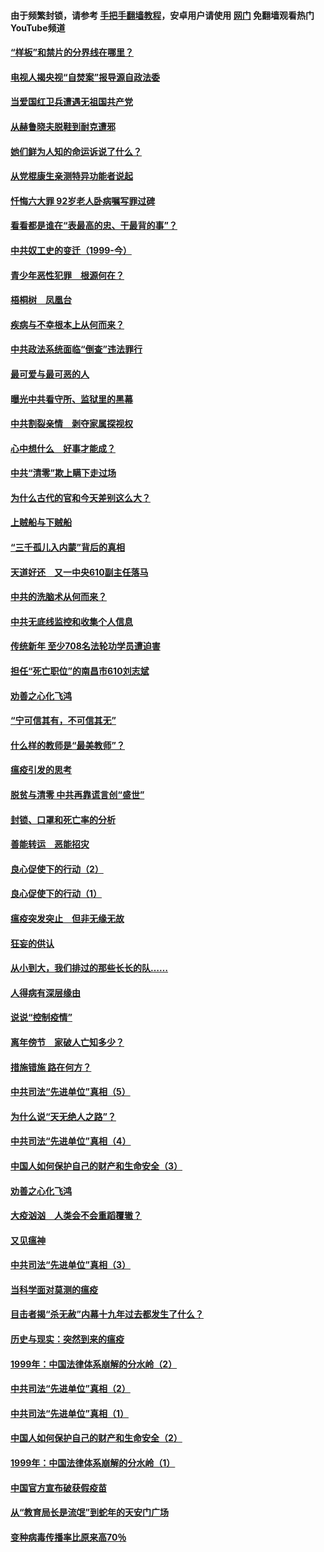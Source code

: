 #### 由于频繁封锁，请参考 [手把手翻墙教程](https://github.com/gfw-breaker/guides/wiki/)，安卓用户请使用 [网门](https://github.com/gfw-breaker/nogfw/blob/master/dl.md?t=04062201) 免翻墙观看热门YouTube频道 

#### [“样板”和禁片的分界线在哪里？](../pages/19/422704.md?t=04062201) 

#### [电视人揭央视“自焚案”报导源自政法委](../pages/19/422770.md?t=04062201) 

#### [当爱国红卫兵遭遇无祖国共产党](../pages/19/422848.md?t=04062201) 

#### [从赫鲁晓夫脱鞋到耐克遭邪](../pages/19/422826.md?t=04062201) 

#### [她们鲜为人知的命运诉说了什么？](../pages/19/422754.md?t=04062201) 

#### [从党棍康生亲测特异功能者说起](../pages/19/422657.md?t=04062201) 

#### [忏悔六大罪 92岁老人卧病嘱写罪过碑](../pages/19/422750.md?t=04062201) 

#### [看看都是谁在“表最高的忠、干最背的事”？](../pages/19/422703.md?t=04062201) 

#### [中共奴工史的变迁（1999-今）](../pages/19/422656.md?t=04062201) 

#### [青少年恶性犯罪　根源何在？](../pages/19/422449.md?t=04062201) 

#### [梧桐树　凤凰台](../pages/19/422442.md?t=04062201) 

#### [疾病与不幸根本上从何而来？](../pages/19/422438.md?t=04062201) 

#### [中共政法系统面临“倒查”违法罪行](../pages/19/422497.md?t=04062201) 

#### [最可爱与最可恶的人](../pages/19/422448.md?t=04062201) 

#### [曝光中共看守所、监狱里的黑幕](../pages/19/422390.md?t=04062201) 

#### [中共割裂亲情　剥夺家属探视权](../pages/19/422364.md?t=04062201) 

#### [心中想什么　好事才能成？](../pages/19/422318.md?t=04062201) 

#### [中共“清零”欺上瞒下走过场](../pages/19/422306.md?t=04062201) 

#### [为什么古代的官和今天差别这么大？](../pages/19/422228.md?t=04062201) 

#### [上贼船与下贼船](../pages/19/422276.md?t=04062201) 

#### [“三千孤儿入内蒙”背后的真相](../pages/19/422229.md?t=04062201) 

#### [天道好还　又一中央610副主任落马](../pages/19/422155.md?t=04062201) 

#### [中共的洗脑术从何而来？](../pages/19/422154.md?t=04062201) 

#### [中共无底线监控和收集个人信息](../pages/19/422039.md?t=04062201) 

#### [传统新年 至少708名法轮功学员遭迫害](../pages/19/421946.md?t=04062201) 

#### [担任“死亡职位”的南昌市610刘志斌](../pages/19/421957.md?t=04062201) 

#### [劝善之心化飞鸿](../pages/19/421164.md?t=04062201) 

#### [“宁可信其有，不可信其无”](../pages/19/421691.md?t=04062201) 

#### [什么样的教师是“最美教师”？](../pages/19/421755.md?t=04062201) 

#### [瘟疫引发的思考](../pages/19/421594.md?t=04062201) 

#### [脱贫与清零 中共再靠谎言创“盛世”](../pages/19/421590.md?t=04062201) 

#### [封锁、口罩和死亡率的分析](../pages/19/421495.md?t=04062201) 

#### [善能转运　恶能招灾](../pages/19/421334.md?t=04062201) 

#### [良心促使下的行动（2）](../pages/19/421361.md?t=04062201) 

#### [良心促使下的行动（1）](../pages/19/421302.md?t=04062201) 

#### [瘟疫突发突止　但非无缘无故](../pages/19/421281.md?t=04062201) 

#### [狂妄的供认](../pages/19/421199.md?t=04062201) 

#### [从小到大，我们排过的那些长长的队……](../pages/19/421243.md?t=04062201) 

#### [人得病有深层缘由](../pages/19/420864.md?t=04062201) 

#### [说说“控制疫情”](../pages/19/420831.md?t=04062201) 

#### [离年傍节　家破人亡知多少？](../pages/19/420563.md?t=04062201) 

#### [措施错施  路在何方？](../pages/19/420076.md?t=04062201) 

#### [中共司法“先进单位”真相（5）](../pages/19/419453.md?t=04062201) 

#### [为什么说“天无绝人之路”？](../pages/19/419618.md?t=04062201) 

#### [中共司法“先进单位”真相（4）](../pages/19/419452.md?t=04062201) 

#### [中国人如何保护自己的财产和生命安全（3）](../pages/19/419405.md?t=04062201) 

#### [劝善之心化飞鸿](../pages/19/418758.md?t=04062201) 

#### [大疫汹汹　人类会不会重蹈覆辙？](../pages/19/419691.md?t=04062201) 

#### [又见瘟神](../pages/19/419225.md?t=04062201) 

#### [中共司法“先进单位”真相（3）](../pages/19/419451.md?t=04062201) 

#### [当科学面对莫测的瘟疫](../pages/19/419625.md?t=04062201) 

#### [目击者揭“杀无赦”内幕十九年过去都发生了什么？](../pages/19/419617.md?t=04062201) 

#### [历史与现实：突然到来的瘟疫](../pages/19/419619.md?t=04062201) 

#### [1999年：中国法律体系崩解的分水岭（2）](../pages/19/419455.md?t=04062201) 

#### [中共司法“先进单位”真相（2）](../pages/19/419450.md?t=04062201) 

#### [中共司法“先进单位”真相（1）](../pages/19/419449.md?t=04062201) 

#### [中国人如何保护自己的财产和生命安全（2）](../pages/19/419404.md?t=04062201) 

#### [1999年：中国法律体系崩解的分水岭（1）](../pages/19/419454.md?t=04062201) 

#### [中国官方宣布破获假疫苗](../pages/19/419504.md?t=04062201) 

#### [从“教育局长是流氓”到蛇年的天安门广场](../pages/19/419470.md?t=04062201) 

#### [变种病毒传播率比原来高70％](../pages/19/419456.md?t=04062201) 

